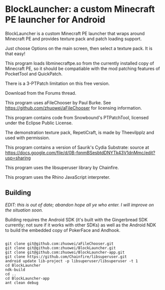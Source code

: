 # BlockLauncher: a custom Minecraft PE launcher for Android

BlockLauncher is a custom Minecraft PE launcher that wraps around Minecraft PE and provides texture pack and patch loading support.

Just choose Options on the main screen, then select a texture pack. It is that easy!

This program loads libminecraftpe.so from the currently installed copy of Minecraft PE, so it should be compatiable with the mod patching features of PocketTool and QuickPatch.

There is a 3-PTPatch limitation on this free version.

Download from the Forums thread.

This program uses aFileChooser by Paul Burke. See https://github.com/zhuowei/aFileChooser for licensing information.

This program contains code from Snowbound\'s PTPatchTool, licensed under the Eclipse Public License.

The demonstration texture pack, RepetiCraft, is made by Theevilpplz and used with permission.

This program contains a version of Saurik's Cydia Substrate: source at https://docs.google.com/file/d/0B-fqnmBSesbtdDNYTk43V1dnMmc/edit?usp=sharing

This program uses the libsuperuser library by Chainfire.

This program uses the Rhino JavaScript interpreter.

## Building

*EDIT: this is out of date; abandon hope all ye who enter. I will improve on the situation soon.*

Building requires the Android SDK (it's built with the Gingerbread SDK currently; not sure if it works with other SDKs) as well as the Android NDK
to build the embedded copy of PokerFace and Andhook.

```

git clone git@github.com:zhuowei/aFileChooser.git
git clone git@github.com:zhuowei/BlockLauncher.git
git clone git@github.com:zhuowei/BlockLauncher-app.git
git clone https://github.com/Chainfire/libsuperuser.git
android update lib-project -p libsuperuser/libsuperuser -t 1
cd BlockLauncher
ndk-build
cd ..
cd BlockLauncher-app
ant clean debug

```
